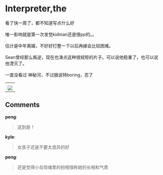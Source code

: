 # Interpreter,the

<div id="msgcns!B37A52AAF181A958!362" class="bvMsg"><div>看了快一周了，都不知道写点什么好</div>
<div> </div>
<div>唯一影响就是第一次发觉kidman还是很pp的。。</div>
<div> </div>
<div>估计是中年离婚，不好好打整一下以后再嫁会比较困难。</div>
<div> </div>
<div>Sean曾经那么叛逆，现在也演点这种很规矩的片子。可以说他稳重了，也可以说他湮灭了。</div>
<div> </div>
<div>一直没看过 神秘河，不过据说特boring，忍了</div></div><table cellspacing="0" border="0"><tr><td></td></tr><tr><td valign="top"><a href="http://blufiles.storage.live.com/y1p1R2cVLX-4c-JrZC4TRtQK-MJxgBueKe7qKhWxAFEmq1MIW2eLqQpo-sbunLG40_Wo7Q9qsEmSWA" target="_blank" rel="WLPP;url=http://blufiles.storage.live.com/y1p1R2cVLX-4c-JrZC4TRtQK-MJxgBueKe7qKhWxAFEmq1MIW2eLqQpo-sbunLG40_Wo7Q9qsEmSWA;cnsid=cns&#033;B37A52AAF181A958&#033;363"><img src="http://blufiles.storage.live.com/y1p1R2cVLX-4c-JrZC4TRtQK-MJxgBueKe7rQQIX6HP9bD_rDYNt458H-uTfbS8swPWaQifVZwir7Y" border="0" /></a></td></tr></table>

## Comments

**peng**:
> 这到是！

**kyle**:
> 女孩子还是不要太诡异的好

**peng**:
> 还是觉得小岛惊魂里的扮相很称她的长相和气质

